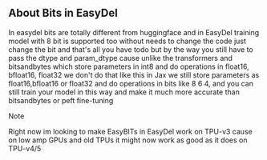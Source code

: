 ## About Bits in EasyDel

In easydel bits are totally different from huggingface and in EasyDel training model with 8 bit is supported too without
needs to change the code just change the bit and that's all you have todo but by the way you still have to pass
the dtype and param_dtype cause unlike the transformers and bitsandbytes which store parameters in int8 and do
operations
in float16, bfloat16, float32 we don't do that like this in Jax we still store parameters as float16,bfloat16 or float32
and
do operations in bits like 8 6 4, and you can still train your model in this way and make it much more accurate than
bitsandbytes or peft fine-tuning

> [!NOTE]
> Right now im looking to make EasyBITs in EasyDel work on TPU-v3 cause on low amp GPUs and old TPUs it
> might now work as good as it does on TPU-v4/5